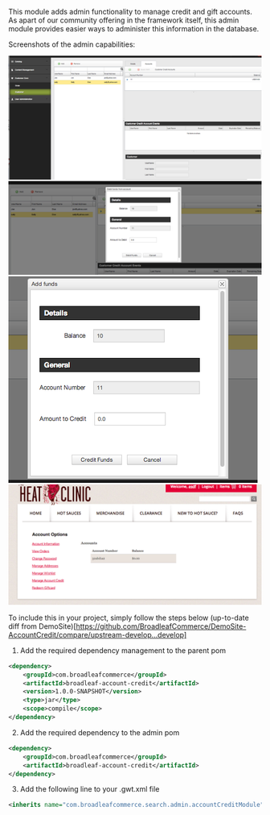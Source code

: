 This module adds admin functionality to manage credit and gift accounts.
As apart of our community offering in the framework itself, this admin module provides easier ways to administer this information in
the database.

Screenshots of the admin capabilities:

[![Account Management](images/dataModel/modules/AccountCreditCustomerScreen.png)](images/dataModel/modules/AccountCreditCustomerScreen.png)
[![Debit Funds](images/dataModel/modules/AccountCreditDebitFunds.png)](images/dataModel/modules/AccountCreditDebitFunds.png)
[![Add Funds](images/dataModel/modules/AccountCreditAddFunds.png)](images/dataModel/modules/AccountCreditAddFunds.png)
[![User Account](images/dataModel/modules/AccountCreditSite.png)](images/dataModel/modules/AccountCreditSite.png)

To include this in your project, simply follow the steps below (up-to-date diff from DemoSite)[https://github.com/BroadleafCommerce/DemoSite-AccountCredit/compare/upstream-develop...develop]

1. Add the required dependency management to the parent pom
```xml
<dependency>
    <groupId>com.broadleafcommerce</groupId>
    <artifactId>broadleaf-account-credit</artifactId>
    <version>1.0.0-SNAPSHOT</version>
    <type>jar</type>
    <scope>compile</scope>
</dependency>
```

2. Add the required dependency to the admin pom
```xml
<dependency>
    <groupId>com.broadleafcommerce</groupId>
    <artifactId>broadleaf-account-credit</artifactId>
</dependency>
```

3. Add the following line to your .gwt.xml file
```xml
<inherits name="com.broadleafcommerce.search.admin.accountCreditModule" />
```

